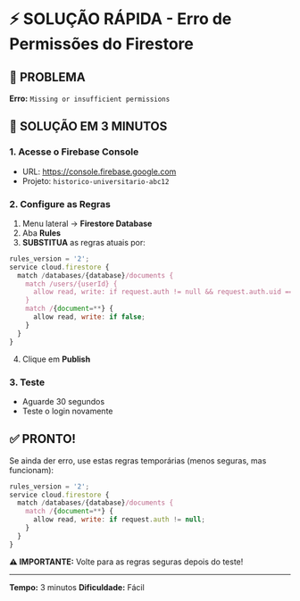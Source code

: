 # ⚡ SOLUÇÃO RÁPIDA - Erro de Permissões do Firestore

## 🚨 PROBLEMA

**Erro:** `Missing or insufficient permissions`

## 🔧 SOLUÇÃO EM 3 MINUTOS

### 1. Acesse o Firebase Console

- URL: https://console.firebase.google.com
- Projeto: `historico-universitario-abc12`

### 2. Configure as Regras

1. Menu lateral → **Firestore Database**
2. Aba **Rules**
3. **SUBSTITUA** as regras atuais por:

```javascript
rules_version = '2';
service cloud.firestore {
  match /databases/{database}/documents {
    match /users/{userId} {
      allow read, write: if request.auth != null && request.auth.uid == userId;
    }
    match /{document=**} {
      allow read, write: if false;
    }
  }
}
```

4. Clique em **Publish**

### 3. Teste

- Aguarde 30 segundos
- Teste o login novamente

## ✅ PRONTO!

Se ainda der erro, use estas regras temporárias (menos seguras, mas funcionam):

```javascript
rules_version = '2';
service cloud.firestore {
  match /databases/{database}/documents {
    match /{document=**} {
      allow read, write: if request.auth != null;
    }
  }
}
```

**⚠️ IMPORTANTE:** Volte para as regras seguras depois do teste!

---

**Tempo:** 3 minutos
**Dificuldade:** Fácil
